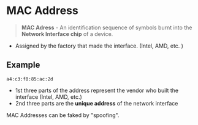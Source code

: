 # MAC Address

> **MAC Adress** - An identification sequence of symbols burnt into the **Network Interface chip** of a device.

- Assigned by the factory that made the interface. (Intel, AMD, etc. )

## Example

`a4:c3:f0:85:ac:2d`

- 1st three parts of the address represent the vendor who built the interface (Intel, AMD, etc.)
- 2nd three parts are the **unique address** of the network interface

MAC Addresses can be faked by "spoofing".
